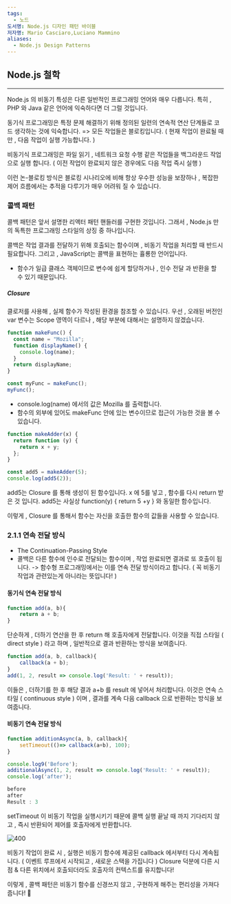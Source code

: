 ```yaml
---
tags:
  - 노드
도서명: Node.js 디자인 패턴 바이블
저자명: Mario Casciaro,Luciano Mammino
aliases:
  - Node.js Design Patterns
---
```

## Node.js 철학
------

Node.js 의 비동기 특성은 다른 일반적인 프로그래밍 언어와 매우 다릅니다.
특히 , PHP 와 Java 같은 언어에 익숙하다면 더 그럴 것입니다.

동기식 프로그래밍은 특정 문제 해결하기 위해 
정의된 일련의 연속적 연산 단계들로 코드 생각하는 것에 익숙합니다.
=> 모든 작업들은 블로킹입니다. ( 현재 작업이 완료될 때만 , 다음 작업이 실행 가능합니다. )

비동기식 프로그래밍은 파일 읽기 , 네트워크 요청 수행 같은 작업들을
백그라운드 작업으로 실행 합니다. ( 이전 작업이 완료되지 않은 경우에도 다음 작업 즉시 실행 )

이런 논-블로킹 방식은 블로킹 시나리오에 비해
항상 우수한 성능을 보장하나 , 복잡한 제어 흐름에서는 추적을 다루기가 매우 어려워 질 수 있습니다.

### 콜백 패턴

콜백 패턴은 앞서 설명한 리액터 패턴 핸들러를 구현한 것입니다.
그래서 , Node.js 만의 독특한 프로그래밍 스타일의 상징 중 하나입니다.

콜백은 작업 결과를 전달하기 위해 호출되는 함수이며 , 비동기 작업을 처리할 때 반드시 필요합니다.
그리고  , JavaScript는 콜백을 표현하는 휼룡한 언어입니다.
- 함수가 일급 클래스 객체이므로 변수에 쉽게 할당하거나 , 인수 전달 과 반환을 할 수 있기 때문입니다.

##### Closure
클로저를 사용해 , 실제 함수가 작성된 환경을 참조할 수 있습니다.
우선 , 오래된 버전인 var 변수는 Scope 영역이 다르나 , 해당 부분에 대해서는 설명하지 않겠습니다.


```javascript
function makeFunc() {
  const name = "Mozilla";
  function displayName() {
    console.log(name);
  }
  return displayName;
}

const myFunc = makeFunc();
myFunc();
```
- console.log(name) 에서의 값은 Mozilla 를 출력합니다.
- 함수의 외부에 있어도 makeFunc 안에 있는 변수이므로 접근이 가능한 것을 볼 수 있습니다.

```javascript
function makeAdder(x) {
  return function (y) {
    return x + y;
  };
}

const add5 = makeAdder(5);
console.log(add5(2));
```
add5는 Closure 를 통해 생성이 된 함수입니다. x 에 5를 넣고 , 함수를 다시 return 받은 것 입니다.
add5는 사실상 function(y) { return 5 +y } 와 동일한 함수입니다.

이렇게 , Closure 를 통해서 함수는 자신을 호출한 함수의 값들을 사용할 수 있습니다.

### 2.1.1 연속 전달 방식

- The Continuation-Passing Style
- 콜백은 다른 함수에 인수로 전달되는 함수이며 , 작업 완료되면 결과로 또 호출이 됩니다.
	-> 함수형 프로그래밍에서는 이를 연속 전달 방식이라고 합니다. ( 꼭 비동기 작업과 관련있는게 아니라는 뜻입니다! )

#### 동기식 연속 전달 방식
```javascript
function add(a, b){
	return a + b;
}
```
단순하게 , 더하기 연산을 한 후 return 해 호출자에게 전달합니다.
이것을 직접 스타일 ( direct style ) 라고 하며 , 일반적으로 결과 반환하는 방식을 보여줍니다.

```javaScript
function add(a, b, callback){
	callback(a + b);
}
add(1, 2, result => console.log('Result: ' + result));
```
이들은 , 더하기를 한 후 해당 결과 a+b 를 result 에 넣어서 처리합니다.
이것은 연속 스타일 ( continuous style ) 이며 , 결과를 계속 다음 callback 으로 반환하는 방식을 보여줍니다.

#### 비동기 연속 전달 방식
```javascript
function additionAsync(a, b, callback){
	setTimeout(()=> callback(a+b), 100);
}
```

```javaScript
console.log9('Before');
additionalAsync(1, 2, result => console.log('Result: ' + result));
console.log('after');
```

```javaScript
before
after
Result : 3
```

setTimeout 이 비동기 작업을 실행시키기 때문에
콜백 실행 끝날 때 까지 기다리지 않고 , 즉시 반환되어 제어를 호출자에게 반환합니다.

![400](https://i.imgur.com/X86f5c8.png)

비동기 작업이 완료 시 , 실행은 비동기 함수에 제공된 callback 에서부터 다시 계속됩니다.
( 이벤트 루프에서 시작되고 , 새로운 스택을 가집니다 )
Closure 덕분에 다른 시점 & 다른 위치에서 호출되더라도 호출자의 컨텍스트를 유지합니다!

이렇게 , 콜백 패턴은 비동기 함수를 신경쓰지 않고 , 구현하게 해주는 편리성을 가져다 줍니다! 🎉
